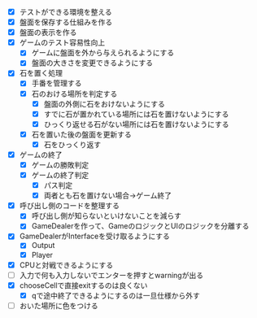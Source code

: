 - [x] テストができる環境を整える
- [x] 盤面を保存する仕組みを作る
- [x] 盤面の表示を作る
- [x] ゲームのテスト容易性向上
  - [x] ゲームに盤面を外から与えられるようにする
  - [x] 盤面の大きさを変更できるようにする
- [x] 石を置く処理
  - [x] 手番を管理する
  - [x] 石のおける場所を判定する
    - [x] 盤面の外側に石をおけないようにする
    - [x] すでに石が置かれている場所には石を置けないようにする
    - [x] ひっくり返せる石がない場所には石を置けないようにする
  - [x] 石を置いた後の盤面を更新する
    - [x] 石をひっくり返す
- [x] ゲームの終了
  - [x] ゲームの勝敗判定
  - [x] ゲームの終了判定
    - [x] パス判定
    - [x] 両者とも石を置けない場合→ゲーム終了
- [x] 呼び出し側のコードを整理する
  - [x] 呼び出し側が知らないといけないことを減らす
  - [x] GameDealerを作って、GameのロジックとUIのロジックを分離する
- [x] GameDealerがInterfaceを受け取るようにする
  - [x] Output
  - [x] Player
- [x] CPUと対戦できるようにする
- [ ] 入力で何も入力しないでエンターを押すとwarningが出る
- [x] chooseCellで直接exitするのは良くない
  - [x] qで途中終了できるようにするのは一旦仕様から外す
- [ ] おいた場所に色をつける
